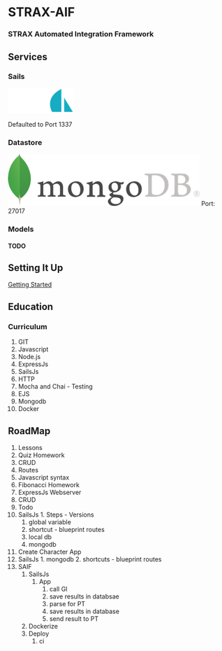 # STRAX-AIF
### STRAX Automated Integration Framework

## Services

### Sails 
![Sails](./assets/logo_sails@2x.png)

Defaulted to Port 1337

### Datastore
![Mongo](./assets/mongodb.png)
Port: 27017

### Models

#### TODO


## Setting It Up
[Getting Started](https://github.com/GroupCareTech/strax-qa/blob/master/strax-aif-box/documentation/getting_started.md)


## Education

### Curriculum

1. GIT
2. Javascript
3. Node.js
4. ExpressJs
5. SailsJs
6. HTTP
7. Mocha and Chai - Testing
8. EJS
9. Mongodb
10. Docker

## RoadMap

1. Lessons
2. Quiz Homework 
  1. CRUD 
  1. Routes
  2. Javascript syntax
3. Fibonacci Homework
  1. ExpressJs Webserver
  2. CRUD
4. Todo
  1. SailsJs
    1. Steps - Versions
      1. global variable
      2. shortcut - blueprint routes
      3. local db
      4. mongodb
5. Create Character App
  1. SailsJs
    1. mongodb
    2. shortcuts - blueprint routes
6. SAIF
    1. SailsJs
       1. App
          1. call GI
          2. save results in databsae
          3. parse for PT
          4. save results in database
          5. send result to PT
    2. Dockerize
    3. Deploy
       1. ci
